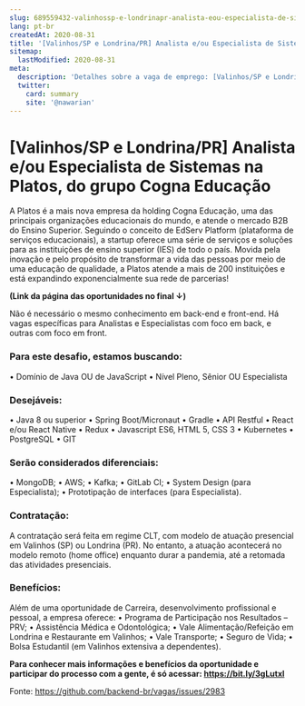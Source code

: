 ```yaml
---
slug: 689559432-valinhossp-e-londrinapr-analista-eou-especialista-de-sistemas-na-platos-do-grupo-cogna-educacao
lang: pt-br
createdAt: 2020-08-31
title: '[Valinhos/SP e Londrina/PR] Analista e/ou Especialista de Sistemas na Platos, do grupo Cogna Educação - Vaga de Emprego'
sitemap:
  lastModified: 2020-08-31
meta:
  description: 'Detalhes sobre a vaga de emprego: [Valinhos/SP e Londrina/PR] Analista e/ou Especialista de Sistemas na Platos, do grupo Cogna Educação'
  twitter:
    card: summary
    site: '@nawarian'
---
```


# [Valinhos/SP e Londrina/PR] Analista e/ou Especialista de Sistemas na Platos, do grupo Cogna Educação

A Platos é a mais nova empresa da holding Cogna Educação, uma das principais organizações educacionais do mundo, e atende o mercado B2B do Ensino Superior. Seguindo o conceito de EdServ Platform (plataforma de serviços educacionais), a startup oferece uma série de serviços e soluções para as instituições de ensino superior (IES) de todo o país. Movida pela inovação e pelo propósito de transformar a vida das pessoas por meio de uma educação de qualidade, a Platos atende a mais de 200 instituições e está expandindo exponencialmente sua rede de parcerias!

**(Link da página das oportunidades no final ↓)**

Não é necessário o mesmo conhecimento em back-end e front-end. Há vagas específicas para Analistas e Especialistas com foco em back, e outras com foco em front. 

### Para este desafio, estamos buscando:
• Domínio de Java OU de JavaScript
• Nível Pleno, Sênior OU Especialista

### Desejáveis:
• Java 8 ou superior
• Spring Boot/Micronaut
• Gradle
• API Restful
• React e/ou React Native
• Redux
• Javascript ES6, HTML 5, CSS 3
• Kubernetes
• PostgreSQL
• GIT

### Serão considerados diferenciais:
• MongoDB;
• AWS;
• Kafka;
• GitLab CI;
• System Design (para Especialista);
• Prototipação de interfaces (para Especialista).

### Contratação:
A contratação será feita em regime CLT, com modelo de atuação presencial em Valinhos (SP) ou Londrina (PR). No entanto, a atuação acontecerá no modelo remoto (home office) enquanto durar a pandemia, até a retomada das atividades presenciais.

### Benefícios:
Além de uma oportunidade de Carreira, desenvolvimento profissional e pessoal, a empresa oferece:
•  Programa de Participação nos Resultados – PRV;
•  Assistência Médica e Odontológica;
•  Vale Alimentação/Refeição em Londrina e Restaurante em Valinhos;
•  Vale Transporte;
•  Seguro de Vida;
•  Bolsa Estudantil (em Valinhos extensiva a dependentes).

**Para conhecer mais informações e benefícios da oportunidade e participar do processo com a gente, é só acessar: https://bit.ly/3gLutxl**


Fonte: https://github.com/backend-br/vagas/issues/2983